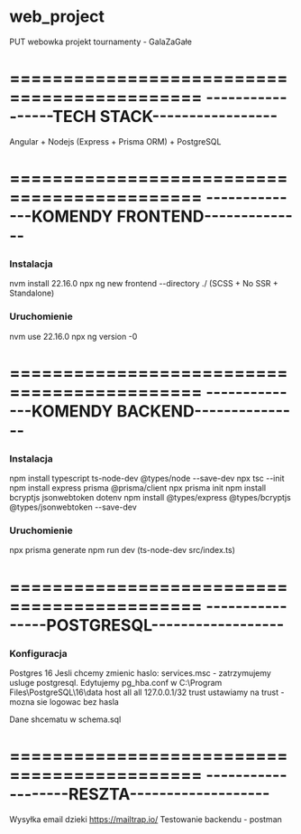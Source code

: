 # web_project

PUT webowka projekt tournamenty - GalaZaGałe

============================================
-----------------TECH STACK-----------------
============================================
Angular + Nodejs (Express + Prisma ORM) + PostgreSQL

============================================
--------------KOMENDY FRONTEND--------------
============================================

### Instalacja

nvm install 22.16.0
npx ng new frontend --directory ./
(SCSS + No SSR + Standalone)

### Uruchomienie

nvm use 22.16.0
npx ng version -0

============================================
--------------KOMENDY BACKEND---------------
============================================

### Instalacja

npm install typescript ts-node-dev @types/node --save-dev
npx tsc --init
npm install express prisma @prisma/client
npx prisma init
npm install bcryptjs jsonwebtoken dotenv
npm install @types/express @types/bcryptjs @types/jsonwebtoken --save-dev

### Uruchomienie

npx prisma generate
npm run dev (ts-node-dev src/index.ts)

============================================
----------------POSTGRESQL------------------
============================================

### Konfiguracja

Postgres 16
Jesli chcemy zmienic haslo: services.msc - zatrzymujemy usluge postgresql.
Edytujemy pg_hba.conf w C:\Program Files\PostgreSQL\16\data
host all all 127.0.0.1/32 trust
ustawiamy na trust - mozna sie logowac bez hasla

Dane shcematu w schema.sql

============================================
-------------------RESZTA-------------------
============================================

Wysyłka email dzieki https://mailtrap.io/
Testowanie backendu - postman
